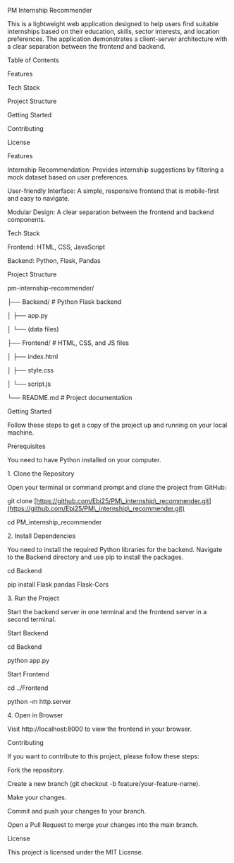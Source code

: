 PM Internship Recommender

This is a lightweight web application designed to help users find suitable internships based on their education, skills, sector interests, and location preferences. The application demonstrates a client-server architecture with a clear separation between the frontend and backend.



Table of Contents

Features



Tech Stack



Project Structure



Getting Started



Contributing



License



Features

Internship Recommendation: Provides internship suggestions by filtering a mock dataset based on user preferences.



User-friendly Interface: A simple, responsive frontend that is mobile-first and easy to navigate.



Modular Design: A clear separation between the frontend and backend components.



Tech Stack

Frontend: HTML, CSS, JavaScript



Backend: Python, Flask, Pandas



Project Structure

pm-internship-recommender/

├── Backend/         # Python Flask backend

│   ├── app.py

│   └── (data files)

├── Frontend/        # HTML, CSS, and JS files

│   ├── index.html

│   ├── style.css

│   └── script.js

└── README.md        # Project documentation





Getting Started

Follow these steps to get a copy of the project up and running on your local machine.



Prerequisites

You need to have Python installed on your computer.



1\. Clone the Repository

Open your terminal or command prompt and clone the project from GitHub:



git clone \[https://github.com/Ebi25/PM\_internship\_recommender.git](https://github.com/Ebi25/PM\_internship\_recommender.git)

cd PM\_internship\_recommender





2\. Install Dependencies

You need to install the required Python libraries for the backend. Navigate to the Backend directory and use pip to install the packages.



cd Backend

pip install Flask pandas Flask-Cors





3\. Run the Project

Start the backend server in one terminal and the frontend server in a second terminal.



Start Backend



cd Backend

python app.py





Start Frontend



cd ../Frontend

python -m http.server





4\. Open in Browser

Visit http://localhost:8000 to view the frontend in your browser.



Contributing

If you want to contribute to this project, please follow these steps:



Fork the repository.



Create a new branch (git checkout -b feature/your-feature-name).



Make your changes.



Commit and push your changes to your branch.



Open a Pull Request to merge your changes into the main branch.



License

This project is licensed under the MIT License.


